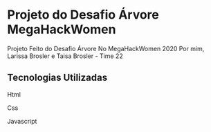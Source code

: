 # Projeto do Desafio Árvore MegaHackWomen

Projeto Feito do Desafio Árvore No MegaHackWomen 2020 Por mim, Larissa Brosler e Taisa Brosler - Time 22

## Tecnologias Utilizadas

 Html

 Css

 Javascript
